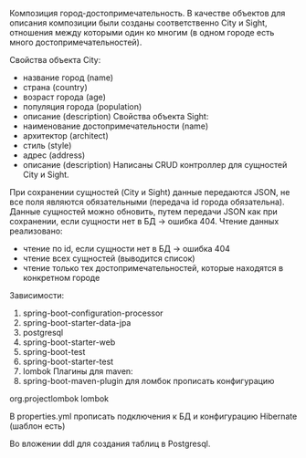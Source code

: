 Композиция город-достопримечательность. В качестве объектов для описания композиции были созданы соответственно City и Sight, отношения между которыми один ко многим (в одном городе есть много достопримечательностей).

Свойства объекта City:
-  название город (name)
-  страна (country)
-  возраст города (age)
-  популяция города (population)
-  описание (description)
Свойства объекта Sight:
-  наименование достопримечательности (name)
-  архитектор (architect)
-  стиль (style)
-  адрес (address)
-  описание (description)
Написаны CRUD контроллер для сущностей City и Sight. 

При сохранении сущностей (City и Sight) данные передаются JSON, не все поля являются обязательными (передача id города обязательна).
Данные сущностей можно обновить, путем передачи JSON как при сохранении, если сущности нет в БД -> ошибка 404.
Чтение данных реализовано:
- чтение по id, если сущности нет в БД -> ошибка 404
- чтение всех сущностей (выводится список)
- чтение только тех достопримечательностей, которые находятся в конкретном городе

Зависимости:
1. spring-boot-configuration-processor
2. spring-boot-starter-data-jpa
3. postgresql
4. spring-boot-starter-web
5. spring-boot-test
6. spring-boot-starter-test
7. lombok
Плагины для maven:
1. spring-boot-maven-plugin для ломбок прописать конфигурацию
<configuration>
    <excludes>
        <exclude>
            <groupId>org.projectlombok</groupId>
            <artifactId>lombok</artifactId>
        </exclude>
    </excludes>
</configuration>

В properties.yml прописать подключения к БД и конфигурацию Hibernate (шаблон есть)

Во вложении ddl для создания таблиц в Postgresql. 

